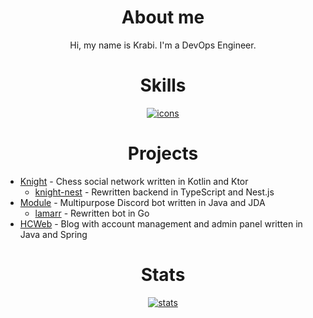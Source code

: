 <h1 align="center">About me</h1>
<p align="center">
Hi, my name is Krabi. I'm a DevOps Engineer.
</p>

<h1 align="center">Skills</h1>
<p align="center">
  <a href="https://github.com/tandpfun/skill-icons">
    <img alt="icons" src="https://skillicons.dev/icons?i=linux,kubernetes,docker,gitlab,terraform,prometheus,postgres,aws&perline=8" />
  </a>
</p>

<h1 align="center">Projects</h1>

- [Knight](https://github.com/krabiworld/knight) - Chess social network written in Kotlin and Ktor
    - [knight-nest](https://github.com/krabiworld/knight-nest) - Rewritten backend in TypeScript and Nest.js
- [Module](https://github.com/krabiworld/module) - Multipurpose Discord bot written in Java and JDA
    - [lamarr](https://github.com/krabiworld/lamarr) - Rewritten bot in Go
- [HCWeb](https://github.com/krabiworld/HCWeb) - Blog with account management and admin panel written in Java and Spring

<h1 align="center">Stats</h1>
<p align="center">
  <a href="https://github.com/anuraghazra/github-readme-stats">
    <img alt="stats" src="https://github-readme-stats.vercel.app/api/top-langs/?username=krabiworld&hide_title=true&card_width=445&hide_border=true&layout=compact&theme=github_dark&langs_count=6&hide=html,css&exclude_repo=reiodart,reiodart-demo,knight-ui,discord-chess" />
  </a>
</p>
